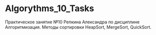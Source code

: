 # Algorythms_10_Tasks
Практическое занятие №10 Репкина Александра по дисциплине Алгоритмизация. Методы сортировки HeapSort, MergeSort, QuickSort.
